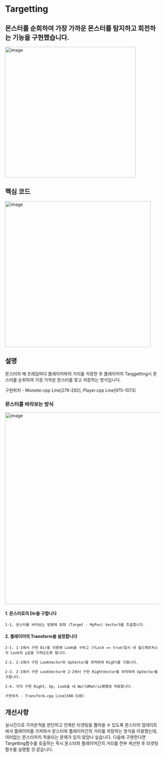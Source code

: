 # Targetting

## 몬스터를 순회하여 가장 가까운 몬스터를 탐지하고 회전하는 기능을 구현했습니다.

<img width="428" alt="image" src="https://github.com/KimDaeMins/Portfolio/assets/68540137/bbab013c-dcfb-43f8-ad76-fd3f402afacf">


## 핵심 코드

<img width="477" alt="image" src="https://github.com/KimDaeMins/Portfolio/assets/68540137/8f5e5dd5-1298-4302-85a4-a2fce20b4377">


## 설명

  몬스터의 매 프레임마다 플레이어와의 거리를 저장한 후 플레이어의 Targgetting시 몬스터를 순회하여 가장 가까운 몬스터를 찾고 저장하는 방식입니다.

  구현위치 - Monster.cpp Line[276-292], Player.cpp Line[975-1073]

### 몬스터를 바라보는 방식

<img width="627" alt="image" src="https://github.com/KimDaeMins/Portfolio/assets/68540137/2a11da82-cafb-48ca-8e7f-4c87fa2be2ab">

#### 1. 몬스터로의 Dir을 구합니다

    1-1. 몬스터를 바라보는 방향에 맞춰 (Target - MyPos) Vector3를 추출합니다.

#### 2. 플레이어의 Transform을 설정합니다

    2-1. 1-1에서 구한 Dir을 이용해 Look을 구하고 (YLock == true)일시 내 월드매트릭스의 Look의 y값을 가져오도록 합니다.

    2-2. 2-1에서 구한 LookVector와 UpVector를 외적하여 Right를 구합니다.

    2-3. 2-1에서 구한 LookVector와 2-2에서 구한 RightVector를 외적하여 UpVector를 구합니다.

    2-4. 각각 구한 Right, Up, Look을 내 WorldMatrix행렬에 적용합니다.

    구현위치 - Transform.cpp Line[500-530]

## 개선사항

실시간으로 가까운적을 판단하고 언제든 타겟팅을 뽑아쓸 수 있도록 몬스터의 업데이트에서 플레이어를 가져와서 몬스터와 플레이어간의 거리를 저장하는 방식을 이용했는데, 의미없는 몬스터까지 적용되는 문제가 있지 않았나 싶습니다. 다음에 구현한다면 Targetting함수를 호출하는 즉시 몬스터와 플레이어간의 거리를 전부 계산한 후 타겟팅함수를 실행할 것 같습니다.

